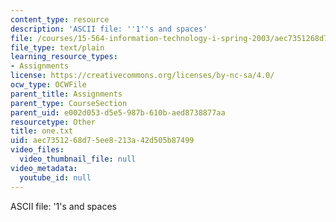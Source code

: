 ```yaml
---
content_type: resource
description: 'ASCII file: ''1''s and spaces'
file: /courses/15-564-information-technology-i-spring-2003/aec7351268d75ee8213a42d505b87499_one.txt
file_type: text/plain
learning_resource_types:
- Assignments
license: https://creativecommons.org/licenses/by-nc-sa/4.0/
ocw_type: OCWFile
parent_title: Assignments
parent_type: CourseSection
parent_uid: e002d053-d5e5-987b-610b-aed8738877aa
resourcetype: Other
title: one.txt
uid: aec73512-68d7-5ee8-213a-42d505b87499
video_files:
  video_thumbnail_file: null
video_metadata:
  youtube_id: null
---
```

ASCII file: '1's and spaces
